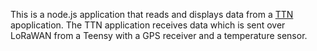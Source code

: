This is a node.js application that reads and displays data from a
[TTN](http://www.thethingsnetwork.org) apoplication. The TTN
application receives data which is sent over LoRaWAN from a Teensy
with a GPS receiver and a temperature sensor.

